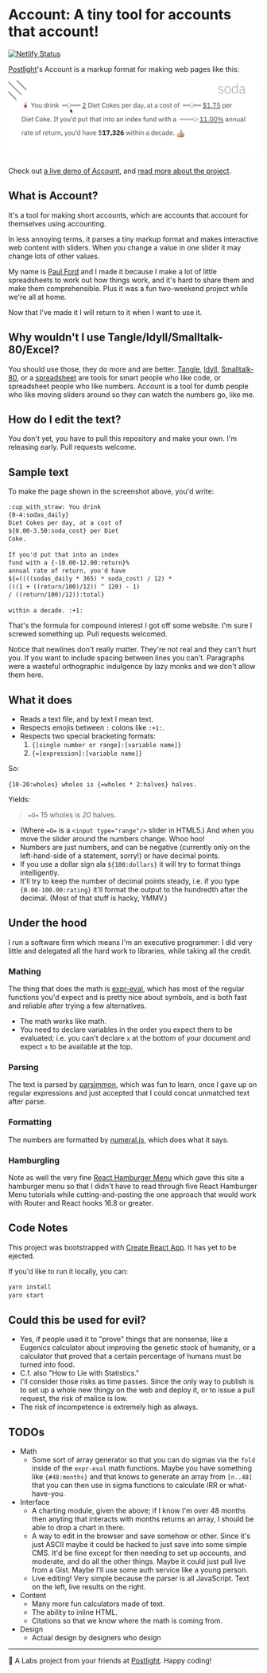 # Account: A tiny tool for accounts that account!

[![Netlify Status](https://api.netlify.com/api/v1/badges/0ccc4ad6-ff9f-472a-b1e8-41dd333a6c02/deploy-status)](https://app.netlify.com/sites/account-account/deploys)

[Postlight](https://postlight.com)'s Account is a markup format for making web pages like this:

![An animated gif of a demo of this code.](./doc/soda-demo-cropped.gif)

Check out [a live demo of Account](https://account.postlight.com/), and [read more about the project](https://postlight.com/trackchanges/the-worlds-worst-calculator).

## What is Account?

It's a tool for making short accounts, which are accounts that account for themselves using accounting.

In less annoying terms, it parses a tiny markup format and makes interactive web content with sliders. When you change a value in one slider it may change lots of other values.

My name is [Paul Ford](https://github.com/ftrain/) and I made it because I make a lot of little spreadsheets to work out how things work, and it's hard to share them and make them comprehensible. Plus it was a fun two-weekend project while we're all at home.

Now that I've made it I will return to it when I want to use it.

## Why wouldn't I use Tangle/Idyll/Smalltalk-80/Excel?

You should use those, they do more and are better. [Tangle](http://worrydream.com/Tangle/), [Idyll](https://idyll-lang.org/), [Smalltalk-80](https://pharo.org/), or a [spreadsheet](https://en.wikipedia.org/wiki/VisiCalc) are tools for smart people who like code, or spreadsheet people who like numbers. Account is a tool for dumb people who like moving sliders around so they can watch the numbers go, like me.

## How do I edit the text?

You don't yet, you have to pull this repository and make your own. I'm releasing early. Pull requests welcome.

## Sample text

To make the page shown in the screenshot above, you'd write:

```
:cup_with_straw: You drink
{0-4:sodas_daily}
Diet Cokes per day, at a cost of
${0.00-3.50:soda_cost} per Diet
Coke.

If you'd put that into an index
fund with a {-10.00-12.00:return}%
annual rate of return, you'd have
${=((((sodas_daily * 365) * soda_cost) / 12) *
(((1 + ((return/100)/12)) ^ 120) - 1)
/ ((return/100)/12)):total}

within a decade. :+1:

```

That's the formula for compound interest I got off some website. I'm sure I screwed something up. Pull requests welcomed.

Notice that newlines don't really matter. They're not real and they can't hurt you. If you want to include spacing between lines you can't. Paragraphs were a wasteful orthographic indulgence by lazy monks and we don't allow them here.

## What it does

- Reads a text file, and by text I mean text.
- Respects emojis between ```:``` colons like ```:+1:```.
- Respects two special bracketing formats:
   1. ```{[single number or range]:[variable name]}```
   2. ```{=[expression]:[variable name]}```

So:

```{10-20:wholes} wholes is {=wholes * 2:halves} halves.```

Yields:

> ```=O=``` 15 wholes is *20* halves.

- (Where ```=O=``` is a ```<input type="range"/>``` slider in HTML5.) And when you move the slider around the numbers change. Whoo hoo!
- Numbers are just numbers, and can be negative (currently only on the left-hand-side of a statement, sorry!) or have decimal points.
- If you use a dollar sign ala ```${100:dollars}``` it will try to format things intelligently.
- It'll try to keep the number of decimal points steady, i.e. if you type ```{0.00-100.00:rating}``` it'll format the output to the hundredth after the decimal. (Most of that stuff is hacky, YMMV.)

## Under the hood

I run a software firm which means I'm an executive programmer: I did very little and delegated all the hard work to libraries, while taking all the credit.

### Mathing
The thing that does the math is [expr-eval](https://github.com/silentmatt/expr-eval), which has most of the regular functions you'd expect and is pretty nice about symbols, and is both fast and reliable after trying a few alternatives.

- The math works like math.
- You need to declare variables in the order you expect them to be evaluated; i.e. you can't declare ```x``` at the bottom of your document and expect ```x``` to be available at the top.

### Parsing
The text is parsed by [parsimmon](https://github.com/jneen/parsimmon), which was fun to learn, once I gave up on regular expressions and just accepted that I could concat unmatched text after parse.

### Formatting

The numbers are formatted by [numeral.js](http://numeraljs.com/), which does what it says.

### Hamburgling

Note as well the very fine [React Hamburger Menu](https://www.npmjs.com/package/react-hamburger-menu) which gave this site a hamburger menu so that I didn't have to read through five React Hamburger Menu tutorials while cutting-and-pasting the one approach that would work with Router and React hooks 16.8 or greater.

## Code Notes
This project was bootstrapped with [Create React App](https://github.com/facebook/create-react-app). It has yet to be ejected.

If you'd like to run it locally, you can:

```bash
yarn install
yarn start
```

## Could this be used for evil?
- Yes, if people used it to "prove" things that are nonsense, like a Eugenics calculator about improving the genetic stock of humanity, or a calculator that proved that a certain percentage of humans must be turned into food.
- C.f. also "How to Lie with Statistics."
- I'll consider those risks as time passes. Since the only way to publish is to set up a whole new thingy on the web and deploy it, or to issue a pull request, the risk of malice is low.
- The risk of incompetence is extremely high as always.

## TODOs
- Math
  - Some sort of array generator so that you can do sigmas via the ```fold``` inside of the ```expr-eval``` math functions. Maybe you have something like ```{#48:months}``` and that knows to generate an array from ```[n..48]``` that you can then use in sigma functions to calculate IRR or what-have-you.
- Interface
  - A charting module, given the above; if I know I'm over 48 months then anyting that interacts with months returns an array, I should be able to drop a chart in there.
  - A way to edit in the browser and save somehow or other. Since it's just ASCII maybe it could be hacked to just save into some simple CMS. It'd be fine except for then needing to set up accounts, and moderate, and do all the other things. Maybe it could just pull live from a Gist. Maybe I'll use some auth service like a young person.
  - Live editing! Very simple because the parser is all JavaScript. Text on the left, live results on the right.
- Content
  - Many more fun calculators made of text.
  - The ability to inline HTML.
  - Citations so that we know where the math is coming from.
- Design
  - Actual design by designers who design

---

🔬 A Labs project from your friends at [Postlight](https://postlight.com). Happy coding!
